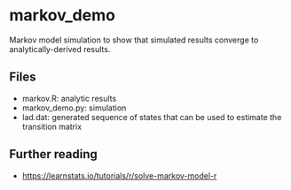 # markov_demo

Markov model simulation to show that simulated results converge to
analytically-derived results.

## Files

- markov.R: analytic results
- markov_demo.py: simulation
- lad.dat: generated sequence of states that can be used to estimate the transition matrix

## Further reading

- https://learnstats.io/tutorials/r/solve-markov-model-r

